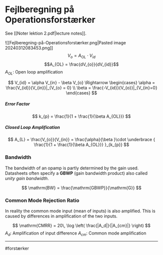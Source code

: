 # Fejlberegning på Operationsforstærker
See [[Noter lektion 2.pdf|lecture notes]].

![[Fejlberegning-på-Operationsforstærker.png|Pasted image 20240312083453.png]]
$$
V_{o} = A_\mathrm{OL} \cdot V_{id}
$$
$$A_{OL} = \frac{dV_{o}}{dV_{id}}$$
$A_{OL}$: Open loop amplification 

$$
V_{id} = \alpha V_{in} - \beta V_{o} \Rightarrow
\begin{cases}
\alpha = \frac{V_{id}}{V_{in}}|_{V_{o} = 0} \\
\beta = \frac{-V_{id}}{V_{o}}|_{V_{in}=0}
\end{cases}
$$

##### Error Factor
$$
k_{p} = \frac{1}{1 + \frac{1}{\beta A_{OL}}}
$$

##### Closed Loop Amplification
$$
A_{L} = \frac{V_{o}}{V_{in}} = \frac{\alpha}{\beta }\cdot  \underbrace { \frac{1}{1 + \frac{1}{\beta A_{OL}}} }_{k_{p}}
$$
### Bandwidth
The bandwidth of an opamp is partly determined by the gain used. Datasheets often specify a **GBWP** (gain bandwidth product) also called *unity gain bandwidth*.

$$
\mathrm{BW} = \frac{\mathrm{GBWP}}{\mathrm{G}}
$$

### Common Mode Rejection Ratio

In reality the common mode input (mean of inputs) is also amplified. This is caused by differences in amplification of the two inputs.

$$
\mathrm{CMRR} = 20\, \log \left( \frac{|A_d|}{|A_{cm}|} \right)
$$
$A_d$: Amplification of input difference
$A_{cm}$: Common mode amplification

---
#forstærker